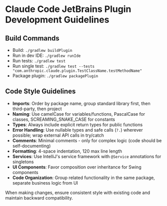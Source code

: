 # Claude Code JetBrains Plugin Development Guidelines

## Build Commands
- Build: `./gradlew buildPlugin`
- Run in dev IDE: `./gradlew runIde`
- Run tests: `./gradlew test`
- Run single test: `./gradlew test --tests "com.anthropic.claude.plugin.TestClassName.testMethodName"`
- Package plugin: `./gradlew packagePlugin`

## Code Style Guidelines
- **Imports**: Order by package name, group standard library first, then third-party, then project
- **Naming**: Use camelCase for variables/functions, PascalCase for classes, SCREAMING_SNAKE_CASE for constants
- **Types**: Always include explicit return types for public functions
- **Error Handling**: Use nullable types and safe calls (`?.`) wherever possible; wrap external API calls in try/catch
- **Comments**: Minimal comments - only for complex logic (code should be self-documenting)
- **Formatting**: 4-space indentation, 120 max line length
- **Services**: Use IntelliJ's service framework with `@Service` annotations for singletons
- **UI Components**: Favor composition over inheritance for Swing components
- **Code Organization**: Group related functionality in the same package, separate business logic from UI

When making changes, ensure consistent style with existing code and maintain backward compatibility.